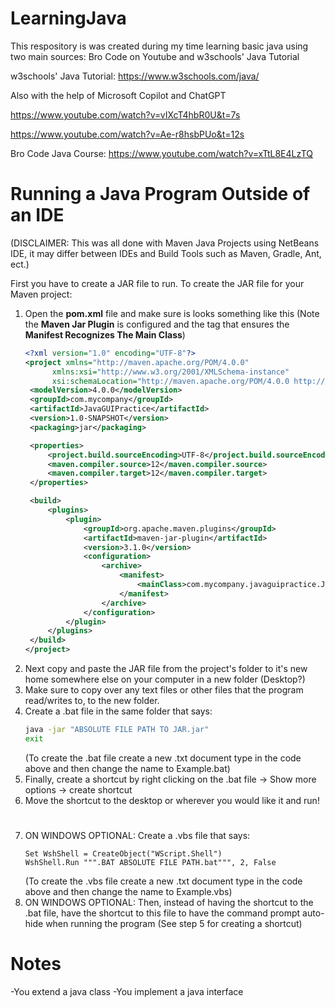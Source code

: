 # LearningJava

This respository is was created during my time learning basic java using two main sources: Bro Code on Youtube and w3schools' Java Tutorial

w3schools' Java Tutorial: https://www.w3schools.com/java/

Also with the help of Microsoft Copilot and ChatGPT

https://www.youtube.com/watch?v=vIXcT4hbR0U&t=7s

https://www.youtube.com/watch?v=Ae-r8hsbPUo&t=12s

Bro Code Java Course: https://www.youtube.com/watch?v=xTtL8E4LzTQ

# Running a Java Program Outside of an IDE

(DISCLAIMER: This was all done with Maven Java Projects using NetBeans IDE, it may differ between IDEs and Build Tools such as Maven, Gradle, Ant, ect.)

First you have to create a JAR file to run. To create the JAR file for your Maven project:

1. Open the **pom.xml** file and make sure is looks something like this (Note the **Maven Jar Plugin** is configured and the tag that ensures the **Manifest Recognizes The Main Class**)
   ```xml
   <?xml version="1.0" encoding="UTF-8"?>
   <project xmlns="http://maven.apache.org/POM/4.0.0" 
         xmlns:xsi="http://www.w3.org/2001/XMLSchema-instance" 
         xsi:schemaLocation="http://maven.apache.org/POM/4.0.0 http://maven.apache.org/xsd/maven-4.0.0.xsd">
    <modelVersion>4.0.0</modelVersion>
    <groupId>com.mycompany</groupId>
    <artifactId>JavaGUIPractice</artifactId>
    <version>1.0-SNAPSHOT</version>
    <packaging>jar</packaging>

    <properties>
        <project.build.sourceEncoding>UTF-8</project.build.sourceEncoding>
        <maven.compiler.source>12</maven.compiler.source>
        <maven.compiler.target>12</maven.compiler.target>
    </properties>

    <build>
        <plugins>
            <plugin>
                <groupId>org.apache.maven.plugins</groupId>
                <artifactId>maven-jar-plugin</artifactId>
                <version>3.1.0</version>
                <configuration>
                    <archive>
                        <manifest>
                            <mainClass>com.mycompany.javaguipractice.JavaGUIPractice</mainClass>
                        </manifest>
                    </archive>
                </configuration>
            </plugin>
        </plugins>
    </build>
   </project>
   ```
2. Next copy and paste the JAR file from the project's folder to it's new home somewhere else on your computer in a new folder (Desktop?)
3. Make sure to copy over any text files or other files that the program read/writes to, to the new folder.
4. Create a .bat file in the same folder that says:
   ```bat
   java -jar "ABSOLUTE FILE PATH TO JAR.jar"
   exit
   ```
   (To create the .bat file create a new .txt document type in the code above and then change the name to Example.bat)
5. Finally, create a shortcut by right clicking on the .bat file -> Show more options -> create shortcut
6. Move the shortcut to the desktop or wherever you would like it and run!
# 
7. ON WINDOWS OPTIONAL: Create a .vbs file that says:
   ```vbs
   Set WshShell = CreateObject("WScript.Shell")
   WshShell.Run """.BAT ABSOLUTE FILE PATH.bat""", 2, False
   ```
   (To create the .vbs file create a new .txt document type in the code above and then change the name to Example.vbs)
8. ON WINDOWS OPTIONAL: Then, instead of having the shortcut to the .bat file, have the shortcut to this file to have the command prompt auto-hide when running the program
   (See step 5 for creating a shortcut)
   
# Notes
-You extend a java class
-You implement a java interface



